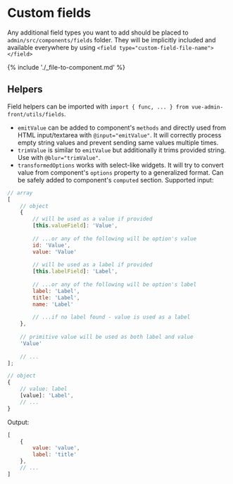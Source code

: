 # Custom fields

Any additional field types you want to add should be placed to `admin/src/components/fields` folder. They will be implicitly included and available everywhere by using `<field type="custom-field-file-name"></field>`

{% include './_file-to-component.md' %}

## Helpers

Field helpers can be imported with `import { func, ... } from vue-admin-front/utils/fields`.

* `emitValue` can be added to component's `methods` and directly used from HTML input/textarea with `@input="emitValue"`. It will correctly process empty string values and prevent sending same values multiple times.
* `trimValue` is similar to `emitValue` but additionally it trims provided string. Use with `@blur="trimValue"`.
* `transformedOptions` works with select-like widgets. It will try to convert value from component's `options` property to a generalized format. Can be safely added to component's `computed` section.
Supported input:

```javascript
// array
[
    // object
    {
        // will be used as a value if provided
        [this.valueField]: 'Value',
        
        // ...or any of the following will be option's value
        id: 'Value',
        value: 'Value'
        
        // will be used as a label if provided
        [this.labelField]: 'Label',
    
        // ...or any of the following will be option's label
        label: 'Label',
        title: 'Label',
        name: 'Label'
        
        // ...if no label found - value is used as a label
    },
    
    // primitive value will be used as both label and value
    'Value'
    
    // ...
];

// object
{
    // value: label
    [value]: 'Label',
    // ...
}
```
Output:
```javascript
[
    {
        value: 'value',
        label: 'title'
    },
    // ...
]
```